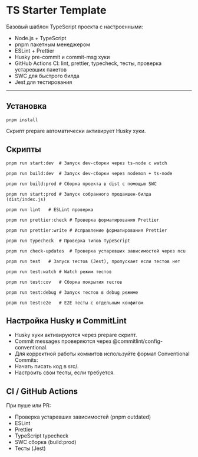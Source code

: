 # TS Starter Template

Базовый шаблон TypeScript проекта с настроенными:

- Node.js + TypeScript
- pnpm пакетным менеджером
- ESLint + Prettier
- Husky pre-commit и commit-msg хуки
- GitHub Actions CI: lint, prettier, typecheck, тесты, проверка устаревших пакетов
- SWC для быстрого билда
- Jest для тестирования

---

## Установка

```shell
pnpm install
```
Скрипт prepare автоматически активирует Husky хуки.

## Скрипты
```shell
pnpm run start:dev	# Запуск dev-сборки через ts-node с watch
```
```shell
pnpm run build:dev	# Запуск dev-сборки через nodemon + ts-node
```
```shell
pnpm run build:prod	# Сборка проекта в dist с помощью SWC
```
```shell
pnpm run start:prod	# Запуск собранного продакшен-билда (dist/index.js)
```
```shell
pnpm run lint	# ESLint проверка
```
```shell
pnpm run prettier:check	# Проверка форматирования Prettier
```
```shell
pnpm run prettier:write	# Исправление форматирования Prettier
```
```shell
pnpm run typecheck	# Проверка типов TypeScript
```
```shell
pnpm run check-updates	# Проверка устаревших зависимостей через ncu
```
```shell
pnpm run test	# Запуск тестов (Jest), пропускает если тестов нет
```
```shell
pnpm run test:watch	# Watch режим тестов
```
```shell
pnpm run test:cov	# Сборка покрытия тестов
```
```shell
pnpm run test:debug	# Запуск тестов в debug режиме
```
```shell
pnpm run test:e2e	# E2E тесты с отдельным конфигом
```

## Настройка Husky и CommitLint
- Husky хуки активируются через prepare скрипт.
- Commit messages проверяются через @commitlint/config-conventional.
- Для корректной работы коммитов используйте формат Conventional Commits:
- Начать писать код в src/.
- Настроить свои тесты, если требуется.

## CI / GitHub Actions
При пуше или PR:
- Проверка устаревших зависимостей (pnpm outdated)
- ESLint
- Prettier
- TypeScript typecheck
- SWC сборка (build:prod)
- Тесты (Jest)
